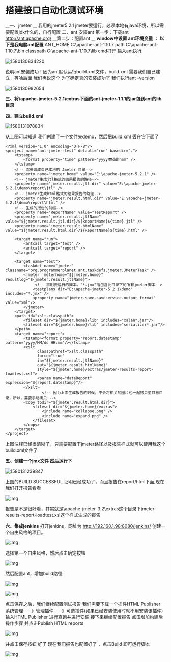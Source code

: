 # 搭建接口自动化测试环境

__一、jmeter __ 
我用的jmeter5.2.1   jmeter要运行，必须本地有java环境，所以需要配置jdk什么的，自行配置
二、ant
安装ant
第一步：下载ant  http://ant.apache.org/
 __第二步：配置ant __ 
 __window中设置 __ant环境变量__ ：__ 
 __以下是我电脑ant配置__ 
ANT_HOME    C:\apache-ant-1.10.7
path             C:\apache-ant-1.10.7\bin
classpath      C:\apache-ant-1.10.7\lib
cmd打开 输入ant执行

![1580130834220](.\img\1580130834220.png)

说明ant安装成功！因为ant默认运行build.xml文件，build.xml 需要我们自己建立，等哈后面 我们再说这个
为了确定真的安装成功了  我们执行ant -version

![1580130992654](.\img\1580130992654.png)

__三、将\apache-jmeter-5.2.1\extras下面的ant-jmeter-1.1.1的jar包到ant的lib目录__

 __四、建立build.xml__ 

![1580131078834](.\img\1580131078834.png)

从上图可以知道  我们创建了一个文件夹demo，然后把build.xml 丢在它下面了

``` 
<?xml version="1.0" encoding="UTF-8"?>
<project name="ant-jmeter-test" default="run" basedir=".">
    <tstamp>
        <format property="time" pattern="yyyyMMddhhmm" />
    </tstamp>
    <!-- 需要改成自己本地的 Jmeter 目录-->  
    <property name="jmeter.home" value="E:\apache-jmeter-5.2.1" />
    <!-- jmeter生成jtl格式的结果报告的路径--> 
    <property name="jmeter.result.jtl.dir" value="E:\apache-jmeter-5.2.1\demo\report\jtl" />
    <!-- jmeter生成html格式的结果报告的路径-->
    <property name="jmeter.result.html.dir" value="E:\apache-jmeter-5.2.1\demo\report\html" />
    <!-- 生成的报告的前缀-->  
    <property name="ReportName" value="TestReport" />
    <property name="jmeter.result.jtlName" value="${jmeter.result.jtl.dir}/${ReportName}${time}.jtl" />
    <property name="jmeter.result.htmlName" value="${jmeter.result.html.dir}/${ReportName}${time}.html" />
    
    <target name="run">
        <antcall target="test" />
        <antcall target="report" />
    </target>
    
    <target name="test">
        <taskdef name="jmeter" classname="org.programmerplanet.ant.taskdefs.jmeter.JMeterTask" />
        <jmeter jmeterhome="${jmeter.home}" resultlog="${jmeter.result.jtlName}">
             <!-- 声明要运行的脚本。"*.jmx"指包含此目录下的所有jmeter脚本-->
            <testplans dir="E:\apache-jmeter-5.2.1\demo" includes="*.jmx" />
            <property name="jmeter.save.saveservice.output_format" value="xml"/>
        </jmeter>
    </target>
    <path id="xslt.classpath">
        <fileset dir="${jmeter.home}/lib" includes="xalan*.jar"/>
        <fileset dir="${jmeter.home}/lib" includes="serializer*.jar"/>
    </path> 
    <target name="report">
        <tstamp><format property="report.datestamp" pattern="yyyy/MM/dd HH:mm"/></tstamp>
        <xslt 
              classpathref="xslt.classpath"
              force="true"
              in="${jmeter.result.jtlName}"
              out="${jmeter.result.htmlName}"
              style="${jmeter.home}/extras/jmeter-results-report-loadtest.xsl">
              <param name="dateReport" expression="${report.datestamp}"/>
        </xslt>
                <!-- 因为上面生成报告的时候，不会将相关的图片也一起拷贝至目标目录，所以，需要手动拷贝 --> 
        <copy todir="${jmeter.result.html.dir}">
            <fileset dir="${jmeter.home}/extras">
                <include name="collapse.png" />
                <include name="expand.png" />
            </fileset>
        </copy>
    </target>
</project>
```

上图注释已经很清晰了，只需要配置下jmeter路径以及报告样式就可以使用我这个build.xml文件了

 __五、创建一个jmx文件 然后运行下__ 

![1580131239847](.\img\1580131239847.png)

上图的BUILD SUCCESSFUL 证明已经成功了，而且报告在report/html下面,现在我们打开报告看看

 ![img](.\img\tapd_54934357_base64_1579423903_9.png)

报告是不是很好看，其实就是\apache-jmeter-3.2\extras这个目录下jmeter-results-report-loadtest.xsl这个样式生成的报告 

__六、集成jenkins__ 
打开jenkins，网址为
http://192.168.1.98:8080/jenkins/
创建一个自由风格的项目。

 ![img](.\img\tapd_54934357_base64_1579424155_19.png)

选择第一个自由风格，然后点击确定按钮

 ![img](.\img\tapd_54934357_base64_1579424863_82.png)  

然后配置ant，增加build路径

 ![img](.\img\tapd_54934357_base64_1579424959_95.png) 

 ![img](./img/tapd_54934357_base64_1579425085_99.png) 

点击保存之后，我们继续配置测试报告
我们需要下载一个插件HTML Publisher 
系统管理----》管理插件----》可选插件(如果已经安装使用时就不用安装该插件)   输入HTML Publisher 进行查询并进行安装
接下来继续配置报告
点击增加构建后操作步骤  并点击Publish HTML reports

 ![img](.\img\tapd_54934357_base64_1579425256_69.png)

并点击保存按钮  好了  现在我们报告也配置好了 ，点击Build 即可运行脚本

 ![img](.\img\tapd_54934357_base64_1579425356_56.png)  


